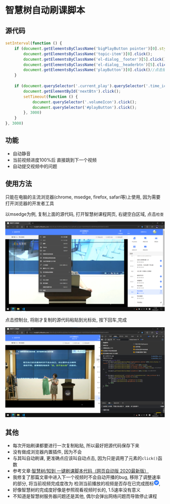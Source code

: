 # 智慧树自动刷课脚本

## 源代码
```js
setInterval(function () {
    if (document.getElementsByClassName('bigPlayButton pointer')[0].style.display == 'block') {//用于检测答题弹窗是否出现，并将其关闭
        document.getElementsByClassName('topic-item')[0].click();
        document.getElementsByClassName('el-dialog__footer')[5].click()
        document.getElementsByClassName('el-dialog__headerbtn')[5].click()//点击按钮关闭
        document.getElementsByClassName('playButton')[0].click()//点击播放继续
    }

    if (document.querySelector('.current_play').querySelector('.time_icofinish')) {
        document.getElementById('nextBtn').click();
        setTimeout(function () {
            document.querySelector('.volumeIcon').click();
            document.querySelector('#playButton').click();
        }, 3000)
    }
}, 3000)
```

## 功能
* 自动静音
* 当前视频进度100%后 直接跳到下一个视频
* 自动提交视频中的问题

## 使用方法
只能在电脑的主流浏览器(chrome, msedge, firefox, safari等)上使用, 因为需要打开浏览器的开发者工具

以msedge为例, 复制上面的源代码, 打开智慧树课程网页, 右键空白区域, 点击`检查`

![点击检查](1.png)

点击控制台, 将刚才复制的源代码粘贴到光标处, 按下回车,完成

![将代码粘贴到此处](2.png)

## 其他
* 每次开始刷课都要进行一次复制粘贴, 所以最好把源代码保存下来
* 没有做成浏览器内置插件, 因为不会
* 与其叫自动刷课, 更准确点应该叫自动点击, 因为只是调用了元素的`click()`函数
* 参考文章:[智慧树/知到 一键刷课脚本代码（网页自动版 2020最新版）](https://www.cnblogs.com/2zly/p/13405826.html)
* 我修复了那篇文章中进入下一个视频时不会自动开播的bug, 移除了调整速率的部分, 将当前视频完成度改为 检测当前播放的视频是否存在已完成图标![已完成](%E5%B7%B2%E5%AE%8C%E6%88%90.png), 
* 好像智慧树的完成度好像是参照观看视频时长的, 1.5速率没有意义
* 不知道是智慧树服务器问题还是其他, 偶尔会弹出网络问题而导致停止课程